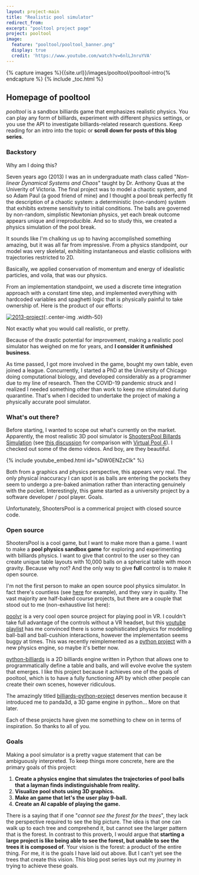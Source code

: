 ```yaml
---
layout: project-main
title: "Realistic pool simulator"
redirect_from:
excerpt: "pooltool project page"
project: pooltool
image:
  feature: "pooltool/pooltool_banner.png"
  display: true
  credit: 'https://www.youtube.com/watch?v=6nlLJnruYVA'
---
```


{% capture images %}{{site.url}}/images/pooltool/pooltool-intro{% endcapture %}
{% include _toc.html %}

## Homepage of **pooltool**

*pooltool* is a sandbox billiards game that emphasizes realistic physics. You can play any form of billiards, experiment with different physics settings, or you use the API to investigate billiards-related research questions. Keep reading for an intro into the topic or **scroll down for posts of this blog series**.

### Backstory

Why am I doing this?

Seven years ago (2013) I was an in undergraduate math class called "_Non-linear Dynamical Systems
and Chaos_" taught by Dr. Anthony Quas at the Univerity of Victoria. The final project was to model
a chaotic system, and so Adam Paul (a good friend of mine) and I thought a pool break perfectly fit
the description of a chaotic system: a deterministic (non-random) system that exhibits extreme
sensitivity to initial conditions. The balls are governed by non-random, simplistic Newtonian
physics, yet each break outcome appears unique and irreproducible. And so to study this, we created
a physics simulation of the pool break.

It sounds like I'm chalking us up to having accomplished something amazing, but it was all far from
impressive. From a physics standpoint, our model was very skeletal, exhibiting instantaneous and
elastic collisions with trajectories restricted to 2D.

Basically, we applied conservation of
momentum and energy of idealistic particles, and voila, that was our physics.

From an implementation
standpoint, we used a discrete time integration approach with a constant time step, and implemented
everything with hardcoded variables and spaghetti logic that is physically painful to take
ownership of. Here is the product of our efforts:

[![2013-project]({{images}}/2013_project.gif)]({{images}}/2013_project.gif){:.center-img .width-50}

Not exactly what you would call realistic, or pretty.

Because of the drastic potential for improvement, making a realistic pool simulator has weighed on
me for years, and **I consider it unfinished business**.

As time passed, I got more involved in the
game, bought my own table, even joined a league. Concurrently, I started a PhD at the University of
Chicago doing computational biology, and developed considerably as a programmer due to my line of
research. Then the COVID-19 pandemic struck and I realized I needed something other than work to
keep me stimulated during quarantine. That's when I decided to undertake the project of making a
physically accurate pool simulator.

### What's out there?

Before starting, I wanted to scope out what's currently on the market. Apparently, the most
realistic 3D pool simulator is [ShootersPool
Billards Simulation](https://www.shooterspool.net/) (see [this discussion](https://steamcommunity.com/app/336150/discussions/0/1520386297698310602/) for comparison with [Virtual Pool 4](http://vponline.celeris.com/)). I checked out
some of the demo videos. And boy, are they beautiful.

{% include youtube_embed.html id="sDW0ENZzClk" %}

Both from a graphics and physics perspective, this appears very real. The only physical inaccuracy I
can spot is as balls are entering the pockets they seem to undergo a pre-baked animation rather than
interacting genuinely with the pocket. Interestingly, this game started as a university project by a
software developer / pool player. Goals.

Unfortunately, ShootersPool is a commerical project with closed source code.

### Open source

ShootersPool is a cool game, but I want to make more than a game. I want to make a **pool physics sandbox game** for exploring
and experimenting with billiards physics. I want to give that control to the user so they can create unique table
layouts with 10,000 balls on a spherical table with moon gravity. Because why not? And the only way to give **full** control is to make it open source.

I'm not the first person to make an open source pool physics simulator. In fact there's countless (see [here](https://github.com/topics/billiards?o=asc&s=forks) for example), and they vary in quality. The vast majority are half-baked course projects, but there are a couple that stood out to me (non-exhaustive list here):

[poolvr](https://jzitelli.github.io/poolvr/) is a very cool open source project for playing pool in VR. I couldn't take full advantage of the controls without a VR headset, but this [youtube playlist](https://www.youtube.com/watch?v=_zrm2e6uJDc&list=PLfO_NjmfXp1yuMxgKFfVMQyQRgpsEINGK&index=1) has me convinced there is some sophisticated physics for modelling ball-ball and ball-cushion interactions, however the implementation seems buggy at times.  This was recently reimplemented as a [python project](https://github.com/jzitelli/poolvr.py) with a new physics engine, so maybe it's better now.

[python-billiards](https://github.com/markus-ebke/python-billiards) is a 2D billiards engine written in Python that
allows one to programmatically define a table and balls, and will evolve evolve the system that emerges. I like this project because
it achieves one of the goals of pooltool, which is to have a fully functioning API by which other people can create their
own scenes, however ridiculous.

The amazingly titled [billiards-python-project](https://github.com/FlinnPond/billiards-python-project) deserves mention because it introduced me to
panda3d, a 3D game engine in python... More on that later.

Each of these projects have given me something to chew on in terms of inspiration. So thanks to all of you.

### Goals

Making a pool simulator is a pretty vague statement that can be ambiguously interpreted. To keep
things more concrete, here are the primary goals of this project:

1. **Create a physics engine that simulates the trajectories of pool balls that a layman finds indistinguishable from reality.**
2. **Visualize pool shots using 3D graphics.**
3. **Make an game that let's the user play 9-ball.**
4. **Create an AI capable of playing the game.**

There is a saying that if one "_cannot see the forest for the trees_", they lack the perspective
required to see the big picture. The idea is that one can walk up to each tree and comprehend it,
but cannot see the larger pattern that is the forest. In contrast to this proverb, I would argue
that **starting a large project is like being able to see the forest, but unable to see the trees it
is composed of**. Your vision is the forest: a product of the entire thing. For me, it is the goals
I have laid out above. But I can't yet see the trees that create this vision. This blog post series
lays out my journey in trying to achieve these goals.


